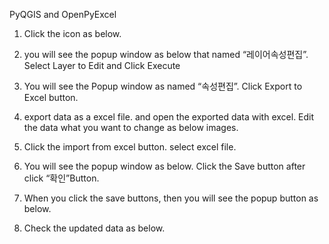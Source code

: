 PyQGIS and OpenPyExcel
1. Click the icon as below.


2. you will see the popup window as below that named “레이어속성편집”. Select Layer to Edit and Click Execute


3. You will see the Popup window as named “속성편집”. Click Export to Excel button.


4. export data as a excel file. and open the exported data with excel. Edit the data what you want to change as below images.




5. Click the import from excel button. select excel file.



6. You will see the popup window as below. Click the Save button after click “확인”Button.

7. When you click the save buttons, then you will see the popup button as below.


8. Check the updated data as below.




